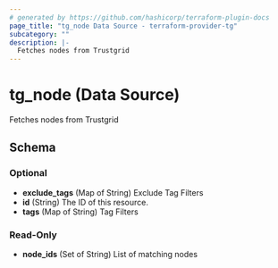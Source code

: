 ```yaml
---
# generated by https://github.com/hashicorp/terraform-plugin-docs
page_title: "tg_node Data Source - terraform-provider-tg"
subcategory: ""
description: |-
  Fetches nodes from Trustgrid
---
```


# tg_node (Data Source)

Fetches nodes from Trustgrid



<!-- schema generated by tfplugindocs -->
## Schema

### Optional

- **exclude_tags** (Map of String) Exclude Tag Filters
- **id** (String) The ID of this resource.
- **tags** (Map of String) Tag Filters

### Read-Only

- **node_ids** (Set of String) List of matching nodes


